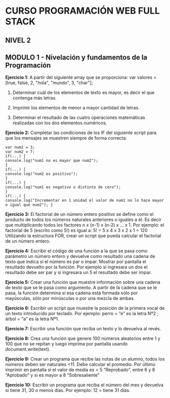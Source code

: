 # **CURSO PROGRAMACIÓN WEB FULL STACK**
## **NIVEL 2**
## **MODULO 1 - Nivelación y fundamentos de la Programación**
**Ejercicio 1:**
A partir del siguiente array que se proporciona: var valores = [true, false, 2, "hola", "mundo", 3, "char"];

1. Determinar cuál de los elementos de texto es mayor, es decir el que contenga más letras.

2. Imprimir los elementos de menor a mayor cantidad de letras.

3. Determinar el resultado de las cuatro operaciones matemáticas realizadas con los dos elementos numéricos.

**Ejercicio 2:**
Completar las condiciones de los IF del siguiente script para que los mensajes se muestren siempre de forma correcta:

```
var num1 = 3;
var num2 = 7;
if(...) {
console.log("num1 no es mayor que num2");
}
if(...) {
console.log("num2 es positivo");
}
if(...) {
console.log("num1 es negativo o distinto de cero");
}
if(...) {
console.log("Incrementar en 1 unidad el valor de num1 no lo hace mayor o igual que num2"); }
```

**Ejercicio 3:**
El factorial de un número entero positivo se define como el producto de todos los números naturales anteriores o iguales a él. Es decir que multiplicando todos los factores n x (n-1) x (n-2) x ... x 1. Por ejemplo: el factorial de 5 (escrito como 5!) es igual a: 5! = 5 x 4 x 3 x 2 x 1 = 120
Utilizando la estructura FOR, crear un script que pueda calcular el factorial de un número entero.

**Ejercicio 4:**
Escribir el código de una función a la que se pasa como parámetro un número entero y devuelve como resultado una cadena de texto que indica si el número es par o impar. Mostrar por pantalla el resultado devuelto por la función. 
Por ejemplo si ingresara un dos el resultado debe ser par y si ingresara un 5 el resultado debe ser impar.

**Ejercicio 5:**
Crear una función que muestre información sobre una cadena de texto que se le pasa como argumento. A partir de la cadena que se le pasa, la función determina si esa cadena está formada sólo por mayúsculas, sólo por minúsculas o por una mezcla de ambas.

**Ejercicio 6:**
Escribir un script que muestre la posición de la primera vocal de un texto introducido por teclado. Por ejemplo: perro = “e” es la letra Nº2 ; árbol = “a” es la letra Nº1.

**Ejercicio 7:**
Escribir una función que reciba un texto y lo devuelva al revés.

**Ejercicio 8:**
Crea una función que genere 100 números aleatorios entre 1 y 100 que no se repitan y luego imprima por pantalla usando document.write(text).

**Ejercicio 9:**
Crear un programa que recibe las notas de un alumno, todos los números deben ser naturales <11. Debe calcular el promedio. Por último imprimir en pantalla si el valor de media es < 5 “Reprobado”, entre 6 y 8 “Aprobado” y si es mayor a 8 “Sobresaliente”

**Ejercicio 10:**
Escribir un programa que reciba el número del mes y devuelva si tiene 31, 30 o menos días.
Por ejemplo: 12 = tiene 31 días.
